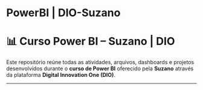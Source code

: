 # PowerBI | DIO-Suzano

# 📊 Curso Power BI – Suzano | DIO

Este repositório reúne todas as atividades, arquivos, dashboards e projetos desenvolvidos durante o **curso de Power BI** oferecido pela **Suzano** através da plataforma **Digital Innovation One (DIO)**.

---
